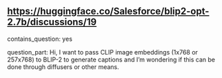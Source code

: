 ## https://huggingface.co/Salesforce/blip2-opt-2.7b/discussions/19

contains_question: yes

question_part: Hi, I want to pass CLIP image embeddings (1x768 or 257x768) to BLIP-2 to generate captions and I’m wondering if this can be done through diffusers or other means.